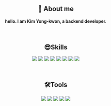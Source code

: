 <div align="center">
  <h2> 👋 About me </h2>
  <h4> hello. I am Kim Yong-kwon, a backend developer. </h4>
</div>

&nbsp;
&nbsp;

<div align="center">
  <h2> 😎Skills </h2>
  <img src="https://img.shields.io/badge/JAVA-007396?style=flat-square&logo=Java&logoColor=white"> <img src="https://img.shields.io/badge/Spring-6DB33F?style=flat-square&logo=Spring&logoColor=white"/> <img src="https://img.shields.io/badge/hibernate-59666C?style=flat-square&logo=hibernate&logoColor=white"> <img src="https://img.shields.io/badge/oracle-F80000?style=flat-square&logo=oracle&logoColor=white"> <img src="https://img.shields.io/badge/mysql-4479A1?style=flat-square&logo=mysql&logoColor=white"> <img src="https://img.shields.io/badge/Spring Security-6DB33F?style=flat-square&logo=Spring Security&logoColor=white"> <img src="https://img.shields.io/badge/Windows-0078D6?style=flat-square&logo=Windows&logoColor=white"> <img src="https://img.shields.io/badge/Linux-FCC624?style=flat-square&logo=Linux&logoColor=white"> 
</div>

&nbsp;

<div align="center">
  <h2> 🛠Tools </h2>
  <img src="https://img.shields.io/badge/IntelliJ IDEA-000000?style=flat-square&logo=IntelliJ IDEA&logoColor=white">
  <img src="https://img.shields.io/badge/Postman-FF6C37?style=flat-square&logo=Postman&logoColor=white">
  <img src="https://img.shields.io/badge/git-F05032?style=flat-square&logo=Git&logoColor=white">
  <img src="https://img.shields.io/badge/aws-232F3E?style=flat-square&logo=Amazon AWS&logoColor=white"> <img src="https://img.shields.io/badge/Travis CI-3EAAAF?style=flat-square&logo=Travis CI&logoColor=white">
</div>



<!--
**pable91/pable91** is a ✨ _special_ ✨ repository because its `README.md` (this file) appears on your GitHub profile.

Here are some ideas to get you started:

- 🔭 I’m currently working on ...
- 🌱 I’m currently learning ...
- 👯 I’m looking to collaborate on ...
- 🤔 I’m looking for help with ...
- 💬 Ask me about ...
- 📫 How to reach me: ...
- 😄 Pronouns: ...
- ⚡ Fun fact: ...
-->
